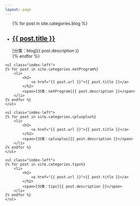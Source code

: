```yaml
---
layout: page
---
```

<div class="index-artical">
    <ul class="index-left">
    {% for post in site.categories.blog %}
        <li>
            <h2>
            	<a href="{{ post.url }}">{{ post.title }}</a>
            </h2>
            <span>[分类：blog]{{ post.description }}</span>
        </li>
    {% endfor %}
    </ul>

    <ul class="index-left">
    {% for post in site.categories.netProgram%}
        <li>
            <h2>
            	<a href="{{ post.url }}">{{ post.title }}</a>
            </h2>
            <span>[分类：netProgram]{{ post.description }}</span>
        </li>
    {% endfor %}
    </ul>

    <ul class="index-left">
    {% for post in site.categories.cplusplus%}
        <li>
            <h2>
            	<a href="{{ post.url }}">{{ post.title }}</a>
            </h2>
            <span>[分类：cplusplus]{{ post.description }}</span>
        </li>
    {% endfor %}
    </ul>

    <ul class="index-left">
    {% for post in site.categories.tips%}
        <li>
            <h2>
            	<a href="{{ post.url }}">{{ post.title }}</a>
            </h2>
            <span>[分类：tips]{{ post.description }}</span>
        </li>
    {% endfor %}
    </ul>



<!--
    <ul class="index-mid"> </ul>

    <ul class="index-right">
    {% for post in site.categories.opinion%}
        <li>
            <h2>
            	<a href="{{ post.url }}">{{ post.title }}</a>
            </h2>
            <span>{{ post.description }}</span>
        </li>
    {% endfor %}
    </ul>
-->
</div>

<script type="text/javascript">
$(function(){
    var height = $('.index-artical').height();
    $('.index-mid').height(height-90);
});
</script>
